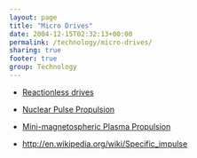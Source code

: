 ```yaml
---
layout: page
title: "Micro Drives"
date: 2004-12-15T02:32:13+00:00
permalink: /technology/micro-drives/
sharing: true
footer: true
group: Technology
---
```


* [ Reactionless drives](http://en.wikipedia.org/wiki/Spacecraft_propulsion#Systems_without_reaction_mass )
* [ Nuclear Pulse Propulsion](http://en.wikipedia.org/wiki/Nuclear_pulse_propulsion )
* [Mini-magnetospheric Plasma Propulsion](http://en.wikipedia.org/wiki/Mini-magnetospheric_plasma_propulsion )

* http://en.wikipedia.org/wiki/Specific_impulse
